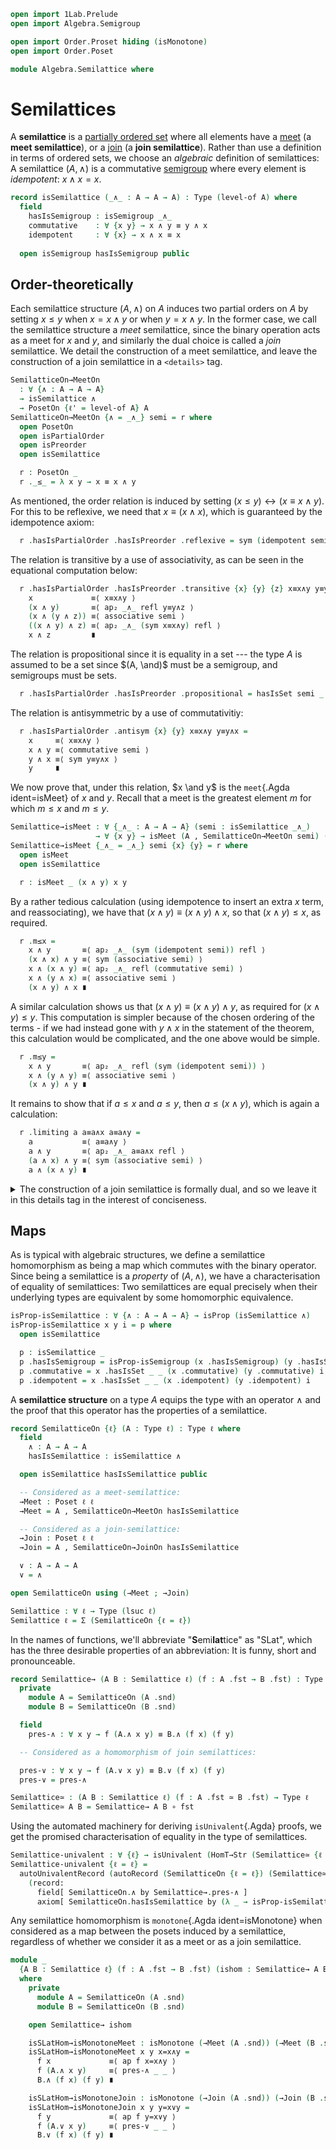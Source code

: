 ```agda
open import 1Lab.Prelude
open import Algebra.Semigroup

open import Order.Proset hiding (isMonotone)
open import Order.Poset 

module Algebra.Semilattice where
```

<!--
```agda
private variable
  ℓ : Level
  A : Type ℓ
```
-->

# Semilattices

A **semilattice** is a [partially ordered set] where all elements have a
[meet] (a **meet semilattice**), or a [join] (a **join semilattice**).
Rather than use a definition in terms of ordered sets, we choose an
_algebraic_ definition of semilattices: A semilattice $(A, \land)$ is a
commutative [semigroup] where every element is _idempotent_: $x \land x = x$.

[partially ordered set]: Order.Poset.html
[meet]: agda://Order.Poset#isMeet
[join]: agda://Order.Poset#isJoin
[semigroup]: Algebra.Semigroup.html

```agda
record isSemilattice (_∧_ : A → A → A) : Type (level-of A) where
  field
    hasIsSemigroup : isSemigroup _∧_
    commutative    : ∀ {x y} → x ∧ y ≡ y ∧ x
    idempotent     : ∀ {x} → x ∧ x ≡ x
  
  open isSemigroup hasIsSemigroup public
```

## Order-theoretically

Each semilattice structure $(A, \land)$ on $A$ induces two partial
orders on $A$ by setting $x \le y$ when $x = x \land y$ or when $y = x
\land y$. In the former case, we call the semilattice structure a _meet_
semilattice, since the binary operation acts as a meet for $x$ and $y$,
and similarly the dual choice is called a _join_ semilattice. We detail
the construction of a meet semilattice, and leave the construction of a
join semilattice in a `<details>` tag.

```agda
SemilatticeOn→MeetOn
  : ∀ {∧ : A → A → A}
  → isSemilattice ∧
  → PosetOn {ℓ' = level-of A} A
SemilatticeOn→MeetOn {∧ = _∧_} semi = r where
  open PosetOn
  open isPartialOrder
  open isPreorder
  open isSemilattice

  r : PosetOn _
  r ._≤_ = λ x y → x ≡ x ∧ y
```

As mentioned, the order relation is induced by setting $(x \le y)
\leftrightarrow (x ≡ x ∧ y)$. For this to be reflexive, we need that $x
≡ (x ∧ x)$, which is guaranteed by the idempotence axiom:

```agda
  r .hasIsPartialOrder .hasIsPreorder .reflexive = sym (idempotent semi)
```

The relation is transitive by a use of associativity, as can be seen in
the equational computation below:

```agda
  r .hasIsPartialOrder .hasIsPreorder .transitive {x} {y} {z} x≡x∧y y≡y∧z =
    x             ≡⟨ x≡x∧y ⟩
    (x ∧ y)       ≡⟨ ap₂ _∧_ refl y≡y∧z ⟩ 
    (x ∧ (y ∧ z)) ≡⟨ associative semi ⟩ 
    ((x ∧ y) ∧ z) ≡⟨ ap₂ _∧_ (sym x≡x∧y) refl ⟩ 
    x ∧ z         ∎
```

The relation is propositional since it is equality in a set --- the type
$A$ is assumed to be a set since $(A, \and)$ must be a semigroup, and
semigroups must be sets.

```agda
  r .hasIsPartialOrder .hasIsPreorder .propositional = hasIsSet semi _ _
```

The relation is antisymmetric by a use of commutativitiy:

```agda
  r .hasIsPartialOrder .antisym {x} {y} x≡x∧y y≡y∧x =
    x     ≡⟨ x≡x∧y ⟩
    x ∧ y ≡⟨ commutative semi ⟩ 
    y ∧ x ≡⟨ sym y≡y∧x ⟩
    y     ∎
```

We now prove that, under this relation, $x \and y$ is the `meet`{.Agda
ident=isMeet} of $x$ and $y$. Recall that a meet is the greatest element
$m$ for which $m \le x$ and $m \le y$.

```agda
Semilattice→isMeet : ∀ {_∧_ : A → A → A} (semi : isSemilattice _∧_)
                   → ∀ {x y} → isMeet (A , SemilatticeOn→MeetOn semi) (x ∧ y) x y
Semilattice→isMeet {_∧_ = _∧_} semi {x} {y} = r where
  open isMeet
  open isSemilattice

  r : isMeet _ (x ∧ y) x y
```

By a rather tedious calculation (using idempotence to insert an extra
$x$ term, and reassociating), we have that $(x \land y) ≡ (x \land y)
\land x$, so that $(x \land y) \le x$, as required.

```agda
  r .m≤x =
    x ∧ y       ≡⟨ ap₂ _∧_ (sym (idempotent semi)) refl ⟩
    (x ∧ x) ∧ y ≡⟨ sym (associative semi) ⟩
    x ∧ (x ∧ y) ≡⟨ ap₂ _∧_ refl (commutative semi) ⟩
    x ∧ (y ∧ x) ≡⟨ associative semi ⟩
    (x ∧ y) ∧ x ∎
```

A similar calculation shows us that $(x \land y) ≡ (x \land y) \land y$,
as required for $(x \land y) \le y$. This computation is simpler because
of the chosen ordering of the terms - if we had instead gone with $y
\land x$ in the statement of the theorem, this calculation would be
complicated, and the one above would be simple.

```agda
  r .m≤y =
    x ∧ y       ≡⟨ ap₂ _∧_ refl (sym (idempotent semi)) ⟩
    x ∧ (y ∧ y) ≡⟨ associative semi ⟩
    (x ∧ y) ∧ y ∎
```

It remains to show that if $a \le x$ and $a \le y$, then $a \le (x \land
y)$, which is again a calculation:

```agda
  r .limiting a a≡a∧x a≡a∧y =
    a           ≡⟨ a≡a∧y ⟩
    a ∧ y       ≡⟨ ap₂ _∧_ a≡a∧x refl ⟩
    (a ∧ x) ∧ y ≡⟨ sym (associative semi) ⟩
    a ∧ (x ∧ y) ∎
```

<details>
<summary>The construction of a join semilattice is formally dual, and so
we leave it in this details tag in the interest of conciseness.
</summary>

```agda
SemilatticeOn→JoinOn
  : ∀ {∨ : A → A → A} → isSemilattice ∨ → PosetOn {ℓ' = level-of A} A
SemilatticeOn→JoinOn {∨ = _∨_} semi = r where
  open PosetOn
  open isPartialOrder
  open isPreorder
  open isSemilattice

  r : PosetOn _
  r ._≤_ = λ x y → y ≡ x ∨ y
  r .hasIsPartialOrder .hasIsPreorder .reflexive = sym (idempotent semi)
  r .hasIsPartialOrder .hasIsPreorder .transitive {x} {y} {z} y=x∨y z=y∨z =
    z           ≡⟨ z=y∨z ⟩
    y ∨ z       ≡⟨ ap₂ _∨_ y=x∨y refl ⟩
    (x ∨ y) ∨ z ≡⟨ sym (associative semi) ⟩
    x ∨ (y ∨ z) ≡⟨ ap₂ _∨_ refl (sym z=y∨z) ⟩
    x ∨ z ∎
  r .hasIsPartialOrder .hasIsPreorder .propositional = hasIsSet semi _ _
  r .hasIsPartialOrder .antisym {x} {y} y=x∨y x=y∨x =
    x     ≡⟨ x=y∨x ⟩
    y ∨ x ≡⟨ commutative semi ⟩
    x ∨ y ≡⟨ sym y=x∨y ⟩
    y     ∎
```

We also have that, under this order relation, the semilattice operator
is the _join_ of the operands, as promised.

```agda
Semilattice→isJoin : ∀ {_∨_ : A → A → A} (semi : isSemilattice _∨_)
                   → ∀ {x y} → isJoin (A , SemilatticeOn→JoinOn semi) (x ∨ y) x y
Semilattice→isJoin {_∨_ = _∨_} semi {x} {y} = r where
  open isJoin
  open isSemilattice

  r : isJoin _ (x ∨ y) x y
  r .x≤j =
    x ∨ y       ≡⟨ ap₂ _∨_ (sym (idempotent semi)) refl ⟩
    (x ∨ x) ∨ y ≡⟨ sym (associative semi) ⟩
    x ∨ (x ∨ y) ∎
  r .y≤j =
    x ∨ y       ≡⟨ ap₂ _∨_ refl (sym (idempotent semi)) ⟩
    x ∨ (y ∨ y) ≡⟨ associative semi ⟩
    (x ∨ y) ∨ y ≡⟨ ap₂ _∨_ (commutative semi) refl ⟩
    (y ∨ x) ∨ y ≡⟨ sym (associative semi) ⟩
    y ∨ (x ∨ y) ∎
    
  r .colimiting a a=x∨a a=y∨a =
    a           ≡⟨ a=x∨a ⟩
    x ∨ a       ≡⟨ ap₂ _∨_ refl a=y∨a ⟩
    x ∨ (y ∨ a) ≡⟨ associative semi ⟩
    (x ∨ y) ∨ a ∎
```
</details>

## Maps

As is typical with algebraic structures, we define a semilattice
homomorphism as being a map which commutes with the binary operator.
Since being a semilattice is a _property_ of $(A, \land)$, we have
a characterisation of equality of semilattices: Two semilattices are
equal precisely when their underlying types are equivalent by some
homomorphic equivalence.

```agda
isProp-isSemilattice : ∀ {∧ : A → A → A} → isProp (isSemilattice ∧)
isProp-isSemilattice x y i = p where
  open isSemilattice

  p : isSemilattice _
  p .hasIsSemigroup = isProp-isSemigroup (x .hasIsSemigroup) (y .hasIsSemigroup) i
  p .commutative = x .hasIsSet _ _ (x .commutative) (y .commutative) i
  p .idempotent = x .hasIsSet _ _ (x .idempotent) (y .idempotent) i
```

A **semilattice structure** on a type $A$ equips the type with an
operator $\land$ and the proof that this operator has the properties of
a semilattice.

```agda
record SemilatticeOn {ℓ} (A : Type ℓ) : Type ℓ where
  field
    ∧ : A → A → A
    hasIsSemilattice : isSemilattice ∧

  open isSemilattice hasIsSemilattice public

  -- Considered as a meet-semilattice:
  →Meet : Poset ℓ ℓ
  →Meet = A , SemilatticeOn→MeetOn hasIsSemilattice

  -- Considered as a join-semilattice:
  →Join : Poset ℓ ℓ
  →Join = A , SemilatticeOn→JoinOn hasIsSemilattice

  ∨ : A → A → A
  ∨ = ∧ 

open SemilatticeOn using (→Meet ; →Join)

Semilattice : ∀ ℓ → Type (lsuc ℓ)
Semilattice ℓ = Σ (SemilatticeOn {ℓ = ℓ})
```

In the names of functions, we'll abbreviate "**S**emi**lat**tice" as
"SLat", which has the three desirable properties of an abbreviation: It
is funny, short and pronounceable.

```agda
record Semilattice→ (A B : Semilattice ℓ) (f : A .fst → B .fst) : Type ℓ where
  private
    module A = SemilatticeOn (A .snd)
    module B = SemilatticeOn (B .snd)

  field
    pres-∧ : ∀ x y → f (A.∧ x y) ≡ B.∧ (f x) (f y)

  -- Considered as a homomorphism of join semilattices:

  pres-∨ : ∀ x y → f (A.∨ x y) ≡ B.∨ (f x) (f y)
  pres-∨ = pres-∧

Semilattice≃ : (A B : Semilattice ℓ) (f : A .fst ≃ B .fst) → Type ℓ
Semilattice≃ A B = Semilattice→ A B ∘ fst
```

Using the automated machinery for deriving `isUnivalent`{.Agda} proofs,
we get the promised characterisation of equality in the type of
semilattices.

```agda
Semilattice-univalent : ∀ {ℓ} → isUnivalent (HomT→Str (Semilattice≃ {ℓ = ℓ}))
Semilattice-univalent {ℓ = ℓ} =
  autoUnivalentRecord (autoRecord (SemilatticeOn {ℓ = ℓ}) (Semilattice≃)
    (record:
      field[ SemilatticeOn.∧ by Semilattice→.pres-∧ ]
      axiom[ SemilatticeOn.hasIsSemilattice by (λ _ → isProp-isSemilattice) ]))
```

Any semilattice homomorphism is `monotone`{.Agda ident=isMonotone} when
considered as a map between the posets induced by a semilattice,
regardless of whether we consider it as a meet or as a join semilattice.

```agda
module _
  {A B : Semilattice ℓ} (f : A .fst → B .fst) (ishom : Semilattice→ A B f)
  where
    private
      module A = SemilatticeOn (A .snd)
      module B = SemilatticeOn (B .snd)

    open Semilattice→ ishom

    isSLatHom→isMonotoneMeet : isMonotone (→Meet (A .snd)) (→Meet (B .snd)) f
    isSLatHom→isMonotoneMeet x y x=x∧y =
      f x             ≡⟨ ap f x=x∧y ⟩
      f (A.∧ x y)     ≡⟨ pres-∧ _ _ ⟩
      B.∧ (f x) (f y) ∎

    isSLatHom→isMonotoneJoin : isMonotone (→Join (A .snd)) (→Join (B .snd)) f
    isSLatHom→isMonotoneJoin x y y=x∨y =
      f y             ≡⟨ ap f y=x∨y ⟩
      f (A.∨ x y)     ≡⟨ pres-∨ _ _ ⟩
      B.∨ (f x) (f y) ∎
```
